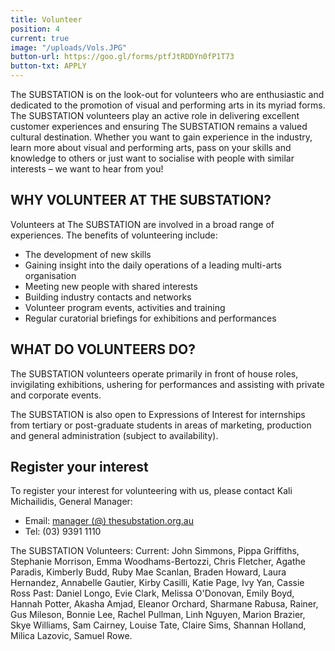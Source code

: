 ```yaml
---
title: Volunteer
position: 4
current: true
image: "/uploads/Vols.JPG"
button-url: https://goo.gl/forms/ptfJtRDDYn0fP1T73
button-txt: APPLY
---
```


The SUBSTATION is on the look-out for volunteers who are enthusiastic and dedicated to the promotion of visual and performing arts in its myriad forms. The SUBSTATION volunteers play an active role in delivering excellent customer experiences and ensuring The SUBSTATION remains a valued cultural destination. Whether you want to gain experience in the industry, learn more about visual and performing arts, pass on your skills and knowledge to others or just want to socialise with people with similar interests – we want to hear from you!

## WHY VOLUNTEER AT THE SUBSTATION?

Volunteers at The SUBSTATION are involved in a broad range of experiences. The benefits of volunteering include:

- The development of new skills
- Gaining insight into the daily operations of a leading multi-arts organisation
- Meeting new people with shared interests
- Building industry contacts and networks
- Volunteer program events, activities and training
- Regular curatorial briefings for exhibitions and performances

## WHAT DO VOLUNTEERS DO?

The SUBSTATION volunteers operate primarily in front of house roles, invigilating exhibitions, ushering for performances and assisting with private and corporate events.

The SUBSTATION is also open to Expressions of Interest for internships from tertiary or post-graduate students in areas of marketing, production and    general administration (subject to availability).

## Register your interest

To register your interest for volunteering with us, please contact Kali Michailidis, General Manager:
- Email: [manager (@) thesubstation.org.au](mailto:manager@thesubstation.org.au)
- Tel: (03) 9391 1110

The SUBSTATION Volunteers:
Current: John Simmons, Pippa Griffiths, Stephanie Morrison, Emma Woodhams-Bertozzi, Chris Fletcher, Agathe Paradis, Kimberly Budd, Ruby Mae Scanlan, Braden Howard, Laura Hernandez, Annabelle Gautier, Kirby Casilli, Katie Page, Ivy Yan, Cassie Ross
Past: Daniel Longo, Evie Clark, Melissa O'Donovan, Emily Boyd, Hannah Potter, Akasha Amjad, Eleanor Orchard, Sharmane Rabusa, Rainer, Gus Mileson, Bonnie Lee, Rachel Pullman, Linh Nguyen, Marion Brazier, Skye Williams, Sam Cairney, Louise Tate, Claire Sims, Shannan Holland, Milica Lazovic, Samuel Rowe.
